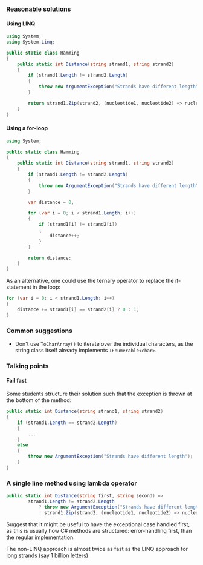 ### Reasonable solutions

#### Using LINQ

```csharp
using System;
using System.Linq;

public static class Hamming
{
    public static int Distance(string strand1, string strand2)
    {
        if (strand1.Length != strand2.Length)
        {
            throw new ArgumentException("Strands have different length");
        }

        return strand1.Zip(strand2, (nucleotide1, nucleotide2) => nucleotide1 == nucleotide2 ? 0 : 1).Sum();
    }
}
```

#### Using a for-loop

```csharp
using System;

public static class Hamming
{
    public static int Distance(string strand1, string strand2)
    {
        if (strand1.Length != strand2.Length)
        {
            throw new ArgumentException("Strands have different length");
        }

        var distance = 0;

        for (var i = 0; i < strand1.Length; i++)
        {
            if (strand1[i] != strand2[i])
            {
                distance++;
            }
        }

        return distance;
    }
}
```

As an alternative, one could use the ternary operator to replace the if-statement in the loop:

```csharp
for (var i = 0; i < strand1.Length; i++)
{
    distance += strand1[i] == strand2[i] ? 0 : 1;
}
```

### Common suggestions

- Don't use `ToCharArray()` to iterate over the individual characters, as the string class itself already implements `IEnumerable<char>`.

### Talking points

#### Fail fast

Some students structure their solution such that the exception is thrown at the bottom of the method:

```csharp
public static int Distance(string strand1, string strand2)
{
    if (strand1.Length == strand2.Length)
    {
        ...
    }
    else
    {
        throw new ArgumentException("Strands have different length");
    }
}
```

### A single line method using lambda operator

```csharp
public static int Distance(string first, string second) =>
        strand1.Length != strand2.Length
            ? throw new ArgumentException("Strands have different length")
            : strand1.Zip(strand2, (nucleotide1, nucleotide2) => nucleotide1 == nucleotide2 ? 0 : 1).Sum();
```

Suggest that it might be useful to have the exceptional case handled first, as this is usually how C# methods are structured: error-handling first, than the regular implementation.

The non-LINQ approach is almost twice as fast as the LINQ approach for long strands (say 1 billion letters)
